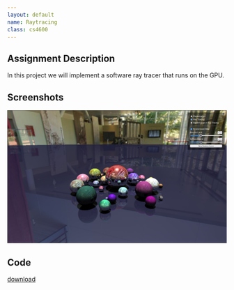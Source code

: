 ```yaml
---
layout: default
name: Raytracing
class: cs4600
---
```

## Assignment Description
In this project we will implement a software ray tracer that runs on the GPU.
## Screenshots
![image](/cs4600/images/raytracing.png)
## Code
[download](/cs4600/files/raytracing.zip)
